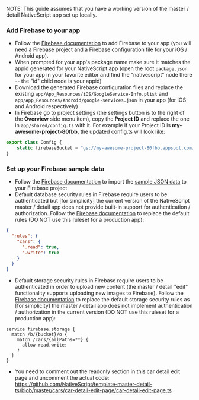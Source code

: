 
NOTE: This guide assumes that you have a working version of the master / detail NativeScript app set up locally.

### Add Firebase to your app

 - Follow the [Firebase documentation](https://firebase.google.com/docs/android/setup#manually_add_firebase) to add Firebase to your app (you will need a Firebase project and a Firebase configuration file for your iOS / Android app).
 - When prompted for your app's package name make sure it matches the appid generated for your NativeScript app (open the root `package.json` for your app in your favorite editor and find the "nativescript" node there -- the "id" child node is your appid)
 - Download the generated Firebase configuration files and replace the existing `app/App_Resources/iOS/GoogleService-Info.plist` and `app/App_Resources/Android/google-services.json` in your app (for iOS and Android respectively)
 - In Firebase go to project settings (the settings button is to the right of the **Overview** side menu item), copy the **Project ID** and replace the one in `app/shared/config.ts` with it. For example if your Project ID is **my-awesome-project-80fbb**, the updated config.ts will look like:
```typescript
export class Config {
    static firebaseBucket = "gs://my-awesome-project-80fbb.appspot.com/";
}
```

### Set up your Firebase sample data
 - Follow the [Firebase documentation](https://support.google.com/firebase/answer/6386780?hl=en#import) to import the [sample JSON data](https://github.com/NativeScript/template-master-detail-ng/blob/master/tools/firebase/car-rental-export-public.json) to your Firebase project
 - Default database security rules in Firebase require users to be authenticated but [for simplicity] the current version of the NativeScript master / detail app does not provide built-in support for authentication / authorization. Follow the [Firebase documentation](https://firebase.google.com/docs/database/security/quickstart) to replace the default rules (DO NOT use this ruleset for a production app):
```json
{
  "rules": {
    "cars": {
      ".read": true,
      ".write": true
    }
  }
}
```
 - Default storage security rules in Firebase require users to be authenticated in order to upload new content (the master / detail "edit" functionality supports uploading new images to Firebase). Follow the [Firebase documentation](https://firebase.google.com/docs/storage/security/start) to replace the default storage security rules as [for simplicity] the master / detail app does not implement authentication / authorization in the current version (DO NOT use this ruleset for a production app):
```
service firebase.storage {
  match /b/{bucket}/o {
    match /cars/{allPaths=**} {
      allow read,write;
    }
  }
}
```
- You need to comment out the readonly section in this car detail edit page and uncomment the actual code: https://github.com/NativeScript/template-master-detail-ts/blob/master/cars/car-detail-edit-page/car-detail-edit-page.ts
 
